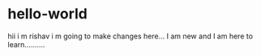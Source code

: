 # hello-world
hii i m rishav i m going to make changes here...
I am new and I am here to learn..........
